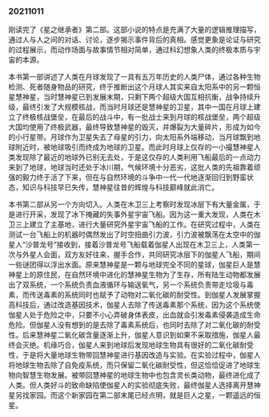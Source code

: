 
### 20211011

刚读完了《星之继承者》第二部。这部小说的特点是充满了大量的逻辑推理描写，通过人与人之间的对话、讨论，逐步揭示事件背后的真相。感觉更象是论证与研究的过程展示，而动作场面与故事情节相对简单，通过科幻想象人类的终极本质与宇宙的本源。

本书第一部讲述了人类在月球发现了一具有五万年历史的人类尸体，通过各种生物检测、死者随身物品的研究，终于推断出这个月球人其实来自太阳系中的另一颗恒星慧神星，当时慧神星已到发展末期，只剩下两个超级大国互相抗衡，战争持续升级，最终引发了大规模核战，而当时月球还是慧神星的卫星，其中一国在月球上建立了终极核战堡垒，在最后的战斗中，有一批战士来到月球的核战堡垒，两个超级大国均使用了终极武器，最终导致慧神星的毁灭，并爆裂为大量碎片，形成为如今的小行星带。月球作为卫星失去了母星的引力，向太阳系外端移动，当月球飘到地球附近时，被地球吸引而终成为地球的卫星。而此时月球上仅存的一小撮慧神星人类发现除了最近的地球外已别无去处，于是这仅存的人类利用飞船最后的一点动力来到了地球，地球当时还处于冰川期，气候环境十分恶劣，这批人类的先祖靠着顽强的毅力终于活了下来，但在与自然环境的斗争中一代一代地逐渐回归到野蛮状态，知识与科技早已失传，慧神星往昔的辉煌与科技巅峰就此消亡。

本书第二部从另一个方向切入。人类在木卫三上考察时发现冰层下有大量金属，于是进行开采，发现了冰下掩藏的失事外星宇宙飞船。因为这一重大发现，人类在木卫三上建立了主基地，进行大量研究外星宇宙飞船的工作。在研究过程中，人类在测试一台飞船上的机器时偶然发出了时空扭曲引力波，引力波被飘荡在太空中的伽星人“沙普龙号”接收到，接着沙普龙号飞船载着伽星人出现在木卫三上，人类第一次与外星人会面，双方友好往来，握手合作，共同研究冰层下的伽星人飞船，期间一些谜团得以浮出水面。原来慧神星是一颗与地球完全不同的星球，伽星巨人是慧神星上的原住民，在自然环境中进化的慧神星生物为了生存，所有陆生动物都发展出了双系统，一个系统负责血液循环与输送氧气，另一个系统负责带走垃圾与毒素，而传送毒素的系统同时也赋予了动物对二氧化碳的耐受性。到伽星人发展掌握高科技后，通过改造基因技术，伽星人去除了传送毒素那个系统，因为这个系统使伽星人处于危险之中，只要不小心弄破身体表皮，出血就会引发毒素侵袭造成生命危险。但伽星人没有想到的是去除了毒素系统后，也同时去除了对二氧化碳的耐受性。后来慧神星二氧化碳含量逐渐上升，伽星人意识到如果不采取措施，伽星人最终会灭绝。机缘巧合，伽星人来到地球后发现地球生物具有很好的二氧化碳耐受性，于是将大量地球生物带回慧神星进行基因改造与实验。在实验过程中，伽星人将地球生物去除了自免疫系统，而只保留二氧化碳耐受性，但这恰恰促进了地球生物向智慧生物发展。被带回慧神星的地球生物中也包含灵长类动物，最终进化成了人类。但人类好斗的致命缺陷使伽星人的实验彻底失败，最终伽星人选择离开慧神星另找家园。而这个新家园在第二部末尾已经点明，就是巨人之星，一颗遥远的恒星。